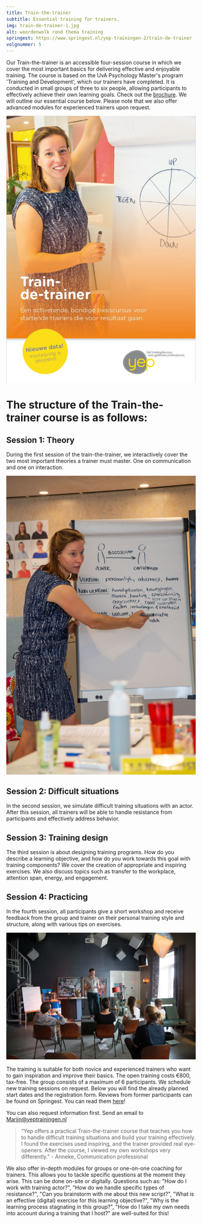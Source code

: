 ```yaml
---
title: Train-the-trainer
subtitle: Essential training for trainers.
img: train-de-trainer-1.jpg
alt: woordenwolk rond thema training
springest: https://www.springest.nl/yep-trainingen-2/train-de-trainer
volgnummer: 5
---
```

Our Train-the-trainer is an accessible four-session course in which we cover the most important basics for delivering effective and enjoyable training. The course is based on the UvA Psychology Master's program 'Training and Development', which our trainers have completed. It is conducted in small groups of three to six people, allowing participants to effectively achieve their own learning goals. Check out the [brochure](./../Brochure-Train-de-trainer-Yep.pdf). We will outline our essential course below. Please note that we also offer advanced modules for experienced trainers upon request.

[![Brochure](./train-de-trainer-2.jpg)](./../Brochure-Train-de-trainer-Yep.pdf)

# The structure of the Train-the-trainer course is as follows:

## Session 1: Theory

During the first session of the train-the-trainer, we interactively cover the two most important theories a trainer must master. One on communication and one on interaction.

![Marijn explains a communication model](./train-de-trainer-5.jpg)

## Session 2: Difficult situations

In the second session, we simulate difficult training situations with an actor. After this session, all trainers will be able to handle resistance from participants and effectively address behavior.

## Session 3: Training design

The third session is about designing training programs. How do you describe a learning objective, and how do you work towards this goal with training components? We cover the creation of appropriate and inspiring exercises. We also discuss topics such as transfer to the workplace, attention span, energy, and engagement.

## Session 4: Practicing

In the fourth session, all participants give a short workshop and receive feedback from the group and trainer on their personal training style and structure, along with various tips on exercises.

![Trainer in front of a group](./train-de-trainer-3.jpg)

The training is suitable for both novice and experienced trainers who want to gain inspiration and improve their basics. The open training costs €800, tax-free. The group consists of a maximum of 6 participants. We schedule new training sessions on request. Below you will find the already planned start dates and the registration form. Reviews from former participants can be found on Springest. You can read them [here](https://www.springest.nl/Yep-Trainingen/train-de-trainer#ervaringen)!

You can also request information first. Send an email to Marijn@yeptrainingen.nl

> “Yep offers a practical Train-the-trainer course that teaches you how to handle difficult training situations and build your training effectively. I found the exercises used inspiring, and the trainer provided real eye-openers. After the course, I viewed my own workshops very differently.” - Anneke, Communication professional

We also offer in-depth modules for groups or one-on-one coaching for trainers. This allows you to tackle specific questions at the moment they arise. This can be done on-site or digitally. Questions such as: "How do I work with training actor?", "How do we handle specific types of resistance?", "Can you brainstorm with me about this new script?", "What is an effective (digital) exercise for this learning objective?", "Why is the learning process stagnating in this group?", "How do I take my own needs into account during a training that I host?" are well-suited for this!
